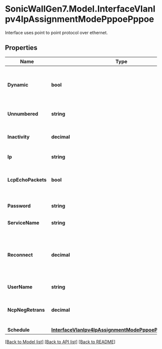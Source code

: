 # SonicWallGen7.Model.InterfaceVlanIpv4IpAssignmentModePppoePppoe
Interface uses point to point protocol over ethernet.

## Properties

Name | Type | Description | Notes
------------ | ------------- | ------------- | -------------
**Dynamic** | **bool** | Enable dynamic acquisition of IP configuration data. | [optional] 
**Unnumbered** | **string** | Enable unnumbered interface. | [optional] 
**Inactivity** | **decimal** | Enable the PPPoE inactivity timer. | [optional] 
**Ip** | **string** | Set PPPoE IP address. | [optional] 
**LcpEchoPackets** | **bool** | Enable strictly use LCP echo packets for server keep-alive. | [optional] 
**Password** | **string** | Set PPPoE user password. | [optional] 
**ServiceName** | **string** | Set PPPoE service Name. | [optional] 
**Reconnect** | **decimal** | Enable and set reconnect the PPPoE client if the server does not send traffic for specified minutes. | [optional] 
**UserName** | **string** | Set PPPoE user name. | [optional] 
**NcpNegRetrans** | **decimal** | Set the retransmission time during NCP negotiation | [optional] 
**Schedule** | [**InterfaceVlanIpv4IpAssignmentModePppoePppoeSchedule**](InterfaceVlanIpv4IpAssignmentModePppoePppoeSchedule.md) |  | [optional] 

[[Back to Model list]](../README.md#documentation-for-models) [[Back to API list]](../README.md#documentation-for-api-endpoints) [[Back to README]](../README.md)

